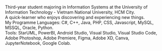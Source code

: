 Third-year student majoring in Information Systems at the University of Information Technology - Vietnam National University, HCM City. <br>
A quick-learner who enjoys discovering and experiencing new things. <br>
My Programme Languages: C#, C++, Java, PHP, CSS, Javascript, MySQL, MSSQL, Oracle, Python. <br>
Tools: StarUML, PowerBI, Android Studio, Visual Studio, Visual Studio Code, Adobe Photoshop, Adobe Premiere, Figma, Adobe XD, Canva, JupyterNotebook, Google Colab.

<!---
mietheweirdo/mietheweirdo is a ✨ special ✨ repository because its `README.md` (this file) appears on your GitHub profile.
You can click the Preview link to take a look at your changes.
--->
